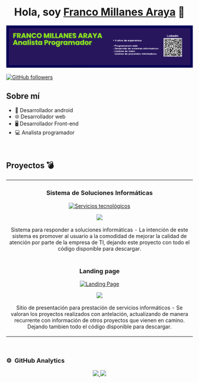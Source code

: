 <div align="center">
    <h1 align="center">Hola, soy <a href="https://curriculum-vitae-p4yu321xr-franko2015.vercel.app">Franco Millanes Araya</a> 👋</h1>
</div>
<a href="https://github.com/Franko2015?tab=repositories"><img src="./banner.svg"></a>

[![GitHub followers](https://img.shields.io/github/followers/Franko2015?style=social)](https://github.com/Franko2015)

## Sobre mí

- 📲 Desarrollador android
- 🌐 Desarrollador web
- 🖥️ Desarrollador Front-end
- 💻 Analista programador

<br>

## Proyectos 💣
<table>
<!-- Aquí puedes modificar la información de tus proyectos -->
<tr>
<td width="50%">
    <h3 align="center">Sistema de Soluciones Informáticas</h3>
    <div align="center">
        <a href="https://github.com/Franko2015/Servicios" target="_blank"><img src="https://blogger.googleusercontent.com/img/a/AVvXsEhhocSOt5J5rxNZmS8V6I88Tvyl7hoasFXbOyvT0PGnsEosDyWN5jxRBBX32_7e3EVr6fjHXprP9-o9MuwWvRnIStjiVX_GKVaToeN0UMLuvCQWuaOQ76IGQn5WGcXra2vC4x5BauUJTZC5Z2O72TCLplqeeRjdp6ibQixly2zn9sITgM3hrwqv3654RP20=s1600" width="400" alt="Servicios tecnológicos"></a>
        <p>
            <a href="https://github.com/Franko2015/Servicios" target="_blank">
                <img src="https://img.shields.io/badge/CÓDIGO-ff9?style=for-the-badge&logo=github&logoColor=black">
            </a>
        </p>
        <p>Sistema para responder a soluciones informáticas</strong> - La intención de este sistema es promover al usuario a la comodidad de mejorar la calidad de atención por parte de la empresa de TI, dejando este proyecto</strong> con todo el código disponible para descargar.</p>
    </div>                                                               
</td>

<!-- Puedes agregar más proyectos aquí -->
<tr>
<td width="50%">
    <h3 align="center">Landing page</h3>
    <div align="center">
        <a href="https://github.com/Franko2015/freelancer" target="_blank"><img src="https://blogger.googleusercontent.com/img/a/AVvXsEgNmwnE0g4sI-GZCab6_49z4S7i8mbtVDF-rDyl4ABbJ4yBUisHUd9HhbS3X5Sqzp8G8aSzardGzDQ0KVXcatw99eTNiTDediSC2Emg1Tio28AZfW4h6QpNFDk_2y0SZR4oe5Z37FB3P1s3rxIOMihyl4voyVn0ICTvEL0Uff6reUnw4a8MGFZFkbrWBzeR=s1600" width="400" alt="Landing Page"></a>
        <p>
            <a href="https://github.com/Franko2015/freelance" target="_blank">
                <img src="https://img.shields.io/badge/CÓDIGO-ff9?style=for-the-badge&logo=github&logoColor=black">
            </a>
        </p>
        <p>Sitio de presentación para prestación de servicios informáticos</strong> - Se valoran los proyectos realizados con antelación, actualizando de manera recurrente con información de otros proyectos que vienen en camino.</strong> Dejando tambien todo el código disponible para descargar.</p>
    </div>                                                               
</td>
</table>
</div>
<br>

### ⚙️ &nbsp;GitHub Analytics

<p align="center">
    <a href="https://github.com/Franko2015">
        <img height="180em" src="https://github-readme-stats-eight-theta.vercel.app/api?username=Franko2015&show_icons=true&theme=algolia&include_all_commits=true&count_private=true"/>
        <img height="180em" src="https://github-readme-stats-eight-theta.vercel.app/api/top-langs/?username=Franko2015&layout=compact&langs_count=8&theme=algolia"/>
    </a>
</p>
